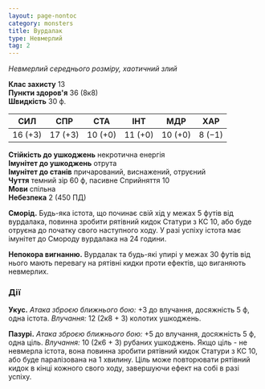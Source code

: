 ```yaml
---
layout: page-nontoc
category: monsters
title: Вурдалак
type: Невмерлий
tag: 2
---
```


_Невмерлий середнього розміру, хаотичний злий_  

**Клас захисту** 13    
**Пункти здоров'я** 36 (8к8)    
**Швидкість** 30 ф.  

| СИЛ     | СПР     | СТА     | ІНТ     | МДР     | ХАР    |
| ------- | ------- | ------- | ------- | ------- | ------ |
| 16 (+3) | 17 (+3) | 10 (+0) | 11 (+0) | 10 (+0) | 8 (−1) |

**Стійкість до ушкоджень** некротична енергія    
**Імунітет до ушкоджень** отрута    
**Імунітет до станів** причарований, виснажений, отруєний    
**Чуття** темний зір 60 ф, пасивне Сприйняття 10    
**Мови** спільна    
**Небезпека** 2 (450 ПД)  

**Сморід.** Будь-яка істота, що починає свій хід у межах 5 футів від вурдалака, повинна зробити рятівний кидок Статури з КС 10, або буде отруєна до початку свого наступного ходу. У разі успіху істота має імунітет до Смороду вурдалака на 24 години.    

**Непокора вигнанню.** Вурдалак та будь-які упирі у межах 30 футів від нього мають перевагу на рятівні кидки проти ефектів, що виганяють невмерлих.

### Дії
**Укус.** _Атака зброєю ближнього бою:_ +3 до влучання, досяжність 5 ф, одна істота. _Влучання:_ 12 (2к8 + 3) колотих ушкоджень.    

**Пазурі.** _Атака зброєю ближнього бою:_ +5 до влучання, досяжність 5 ф, одна ціль. _Влучання:_ 10 (2к6 + 3) рубаних ушкоджень. Якщо ціль - не невмерла істота, вона повинна зробити рятівний кидок Статури з КС 10, або буде паралізована на 1 хвилину. Ціль може повторювати рятівний кидок в кінці кожного свого ходу, завершуючи ефект на собі в разі успіху. 
